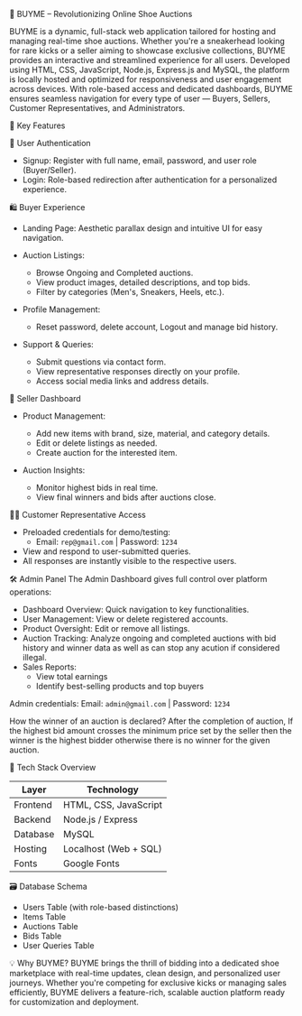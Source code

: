 👟 BUYME – Revolutionizing Online Shoe Auctions

BUYME is a dynamic, full-stack web application tailored for hosting and managing real-time shoe auctions. Whether you're a sneakerhead looking for rare kicks or a seller aiming to showcase exclusive collections, BUYME provides an interactive and streamlined experience for all users.
Developed using HTML, CSS, JavaScript, Node.js, Express.js and MySQL, the platform is locally hosted and optimized for responsiveness and user engagement across devices. With role-based access and dedicated dashboards, BUYME ensures seamless navigation for every type of user — Buyers, Sellers, Customer Representatives, and Administrators.

🚀 Key Features

🔐 User Authentication

* Signup: Register with full name, email, password, and user role (Buyer/Seller).
* Login: Role-based redirection after authentication for a personalized experience.

🛍 Buyer Experience
* Landing Page: Aesthetic parallax design and intuitive UI for easy navigation.
* Auction Listings:
  * Browse Ongoing and Completed auctions.
  * View product images, detailed descriptions, and top bids.
  * Filter by categories (Men's, Sneakers, Heels, etc.).
    
* Profile Management:
  * Reset password, delete account, Logout and manage bid history.

* Support & Queries:
  * Submit questions via contact form.
  * View representative responses directly on your profile.
  * Access social media links and address details.

🧾 Seller Dashboard
* Product Management:
  * Add new items with brand, size, material, and category details.
  * Edit or delete listings as needed.
  * Create auction for the interested item.
    
* Auction Insights:
  * Monitor highest bids in real time.
  * View final winners and bids after auctions close.

👩‍💼 Customer Representative Access
* Preloaded credentials for demo/testing:
  * Email: `rep@gmail.com` | Password: `1234`
* View and respond to user-submitted queries.
* All responses are instantly visible to the respective users.

🛠 Admin Panel
The Admin Dashboard gives full control over platform operations:
* Dashboard Overview: Quick navigation to key functionalities.
* User Management: View or delete registered accounts.
* Product Oversight: Edit or remove all listings.
* Auction Tracking: Analyze ongoing and completed auctions with bid history and winner data as well as can stop any acution if considered illegal.
* Sales Reports:
  * View total earnings
  * Identify best-selling products and top buyers

Admin credentials:
Email: `admin@gmail.com` | Password: `1234`

How the winner of an auction is declared?
After the completion of auction, If the highest bid amount crosses the minimum price set by the seller then the winner is the highest bidder otherwise there is no winner for the given auction.


🧩 Tech Stack Overview

| Layer    | Technology                     |
| -------- | ------------------------------ |
| Frontend | HTML, CSS, JavaScript          |
| Backend  | Node.js / Express |
| Database | MySQL                          |
| Hosting  | Localhost (Web + SQL)          |
| Fonts    | Google Fonts                   |

🗃 Database Schema

* Users Table (with role-based distinctions)
* Items Table
* Auctions Table
* Bids Table
* User Queries Table

💡 Why BUYME?
BUYME brings the thrill of bidding into a dedicated shoe marketplace with real-time updates, clean design, and personalized user journeys. Whether you're competing for exclusive kicks or managing sales efficiently, BUYME delivers a feature-rich, scalable auction platform ready for customization and deployment.


